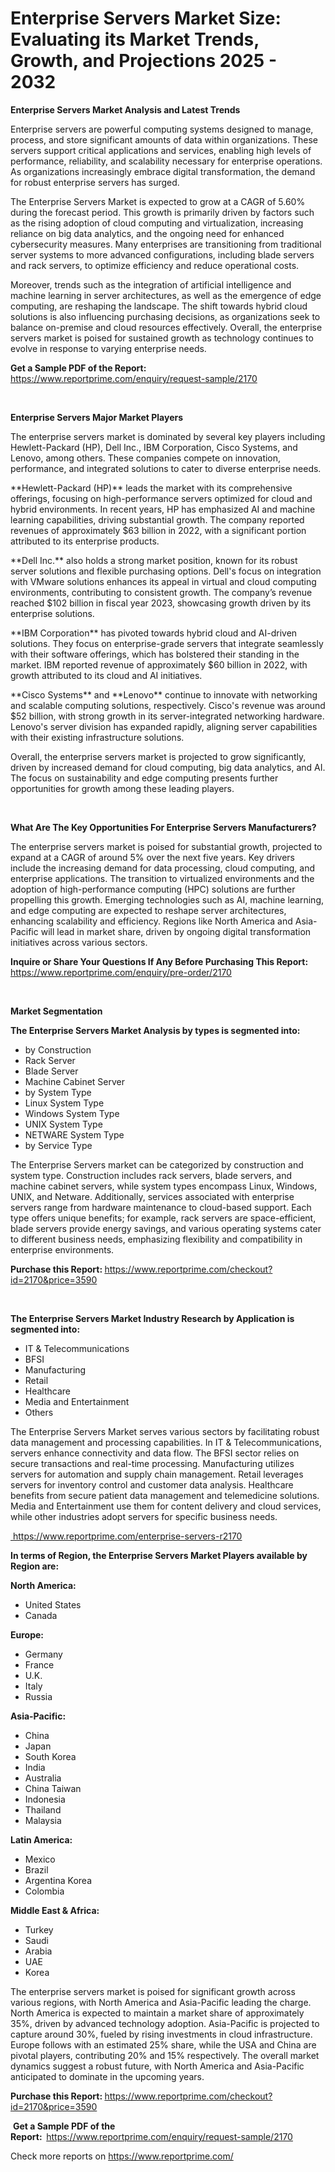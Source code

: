 <p><h1>Enterprise Servers Market Size: Evaluating its Market Trends, Growth, and Projections 2025 - 2032</h1></p><p><strong>Enterprise Servers Market Analysis and Latest Trends</strong></p>
<p><p>Enterprise servers are powerful computing systems designed to manage, process, and store significant amounts of data within organizations. These servers support critical applications and services, enabling high levels of performance, reliability, and scalability necessary for enterprise operations. As organizations increasingly embrace digital transformation, the demand for robust enterprise servers has surged.</p><p>The Enterprise Servers Market is expected to grow at a CAGR of 5.60% during the forecast period. This growth is primarily driven by factors such as the rising adoption of cloud computing and virtualization, increasing reliance on big data analytics, and the ongoing need for enhanced cybersecurity measures. Many enterprises are transitioning from traditional server systems to more advanced configurations, including blade servers and rack servers, to optimize efficiency and reduce operational costs.</p><p>Moreover, trends such as the integration of artificial intelligence and machine learning in server architectures, as well as the emergence of edge computing, are reshaping the landscape. The shift towards hybrid cloud solutions is also influencing purchasing decisions, as organizations seek to balance on-premise and cloud resources effectively. Overall, the enterprise servers market is poised for sustained growth as technology continues to evolve in response to varying enterprise needs.</p></p>
<p><strong>Get a Sample PDF of the Report:&nbsp;</strong> <a href="https://www.reportprime.com/enquiry/request-sample/2170?utm_campaign=2937&utm_medium=2&utm_source=Github&utm_content=ia&utm_term=18032025&utm_id=enterprise-servers">https://www.reportprime.com/enquiry/request-sample/2170</a></p>
<p>&nbsp;</p>
<p><strong>Enterprise Servers Major Market Players</strong></p>
<p><p>The enterprise servers market is dominated by several key players including Hewlett-Packard (HP), Dell Inc., IBM Corporation, Cisco Systems, and Lenovo, among others. These companies compete on innovation, performance, and integrated solutions to cater to diverse enterprise needs.</p><p>**Hewlett-Packard (HP)** leads the market with its comprehensive offerings, focusing on high-performance servers optimized for cloud and hybrid environments. In recent years, HP has emphasized AI and machine learning capabilities, driving substantial growth. The company reported revenues of approximately $63 billion in 2022, with a significant portion attributed to its enterprise products.</p><p>**Dell Inc.** also holds a strong market position, known for its robust server solutions and flexible purchasing options. Dell's focus on integration with VMware solutions enhances its appeal in virtual and cloud computing environments, contributing to consistent growth. The company’s revenue reached $102 billion in fiscal year 2023, showcasing growth driven by its enterprise solutions.</p><p>**IBM Corporation** has pivoted towards hybrid cloud and AI-driven solutions. They focus on enterprise-grade servers that integrate seamlessly with their software offerings, which has bolstered their standing in the market. IBM reported revenue of approximately $60 billion in 2022, with growth attributed to its cloud and AI initiatives.</p><p>**Cisco Systems** and **Lenovo** continue to innovate with networking and scalable computing solutions, respectively. Cisco's revenue was around $52 billion, with strong growth in its server-integrated networking hardware. Lenovo's server division has expanded rapidly, aligning server capabilities with their existing infrastructure solutions.</p><p>Overall, the enterprise servers market is projected to grow significantly, driven by increased demand for cloud computing, big data analytics, and AI. The focus on sustainability and edge computing presents further opportunities for growth among these leading players.</p></p>
<p>&nbsp;</p>
<p><strong>What Are The Key Opportunities For Enterprise Servers Manufacturers?</strong></p>
<p><p>The enterprise servers market is poised for substantial growth, projected to expand at a CAGR of around 5% over the next five years. Key drivers include the increasing demand for data processing, cloud computing, and enterprise applications. The transition to virtualized environments and the adoption of high-performance computing (HPC) solutions are further propelling this growth. Emerging technologies such as AI, machine learning, and edge computing are expected to reshape server architectures, enhancing scalability and efficiency. Regions like North America and Asia-Pacific will lead in market share, driven by ongoing digital transformation initiatives across various sectors.</p></p>
<p><strong>Inquire or Share Your Questions If Any Before Purchasing This Report:</strong> <a href="https://www.reportprime.com/enquiry/pre-order/2170?utm_campaign=2937&utm_medium=2&utm_source=Github&utm_content=ia&utm_term=18032025&utm_id=enterprise-servers">https://www.reportprime.com/enquiry/pre-order/2170</a></p>
<p>&nbsp;</p>
<p><strong>Market Segmentation</strong></p>
<p><strong>The Enterprise Servers Market Analysis by types is segmented into:</strong></p>
<p><ul><li>by Construction</li><li>Rack Server</li><li>Blade Server</li><li>Machine Cabinet Server</li><li>by System Type</li><li>Linux System Type</li><li>Windows System Type</li><li>UNIX System Type</li><li>NETWARE System Type</li><li>by Service Type</li></ul></p>
<p><p>The Enterprise Servers market can be categorized by construction and system type. Construction includes rack servers, blade servers, and machine cabinet servers, while system types encompass Linux, Windows, UNIX, and Netware. Additionally, services associated with enterprise servers range from hardware maintenance to cloud-based support. Each type offers unique benefits; for example, rack servers are space-efficient, blade servers provide energy savings, and various operating systems cater to different business needs, emphasizing flexibility and compatibility in enterprise environments.</p></p>
<p><strong>Purchase this Report:&nbsp;</strong><a href="https://www.reportprime.com/checkout?id=2170&price=3590&utm_campaign=2937&utm_medium=2&utm_source=Github&utm_content=ia&utm_term=18032025&utm_id=enterprise-servers">https://www.reportprime.com/checkout?id=2170&price=3590</a></p>
<p>&nbsp;</p>
<p><strong>The Enterprise Servers Market Industry Research by Application is segmented into:</strong></p>
<p><ul><li>IT & Telecommunications</li><li>BFSI</li><li>Manufacturing</li><li>Retail</li><li>Healthcare</li><li>Media and Entertainment</li><li>Others</li></ul></p>
<p><p>The Enterprise Servers Market serves various sectors by facilitating robust data management and processing capabilities. In IT & Telecommunications, servers enhance connectivity and data flow. The BFSI sector relies on secure transactions and real-time processing. Manufacturing utilizes servers for automation and supply chain management. Retail leverages servers for inventory control and customer data analysis. Healthcare benefits from secure patient data management and telemedicine solutions. Media and Entertainment use them for content delivery and cloud services, while other industries adopt servers for specific business needs.</p></p>
<p><a href="https://www.reportprime.com/enterprise-servers-r2170?utm_campaign=2937&utm_medium=2&utm_source=Github&utm_content=ia&utm_term=18032025&utm_id=enterprise-servers">&nbsp;https://www.reportprime.com/enterprise-servers-r2170</a></p>
<p><strong>In terms of Region, the Enterprise Servers Market Players available by Region are:</strong></p>
<p>
    <p> <strong> North America: </strong>
        <ul>
            <li>United States</li>
            <li>Canada</li>
        </ul>
        </p> 
    <p> <strong> Europe: </strong>
        <ul>
            <li>Germany</li>
            <li>France</li>
            <li>U.K.</li>
            <li>Italy</li>
            <li>Russia</li>
        </ul>
        </p> 
    <p> <strong> Asia-Pacific: </strong>
        <ul>
            <li>China</li>
            <li>Japan</li>
            <li>South Korea</li>
            <li>India</li>
            <li>Australia</li>
            <li>China Taiwan</li>
            <li>Indonesia</li>
            <li>Thailand</li>
            <li>Malaysia</li>
        </ul>
        </p> 
    <p> <strong> Latin America: </strong>
        <ul>
            <li>Mexico</li>
            <li>Brazil</li>
            <li>Argentina Korea</li>
            <li>Colombia</li>
        </ul>
        </p> 
    <p> <strong> Middle East & Africa: </strong>
        <ul>
            <li>Turkey</li>
            <li>Saudi</li>
            <li>Arabia</li>
            <li>UAE</li>
            <li>Korea</li>
        </ul>
    </p>
    </p>
<p><p>The enterprise servers market is poised for significant growth across various regions, with North America and Asia-Pacific leading the charge. North America is expected to maintain a market share of approximately 35%, driven by advanced technology adoption. Asia-Pacific is projected to capture around 30%, fueled by rising investments in cloud infrastructure. Europe follows with an estimated 25% share, while the USA and China are pivotal players, contributing 20% and 15% respectively. The overall market dynamics suggest a robust future, with North America and Asia-Pacific anticipated to dominate in the upcoming years.</p></p>
<p><strong>Purchase this Report: </strong><a href="https://www.reportprime.com/checkout?id=2170&price=3590&utm_campaign=2937&utm_medium=2&utm_source=Github&utm_content=ia&utm_term=18032025&utm_id=enterprise-servers">https://www.reportprime.com/checkout?id=2170&price=3590</a></p>
<p>&nbsp;<strong>Get a Sample PDF of the Report:&nbsp;&nbsp;</strong><a href="https://www.reportprime.com/enquiry/request-sample/2170?utm_campaign=2937&utm_medium=2&utm_source=Github&utm_content=ia&utm_term=18032025&utm_id=enterprise-servers">https://www.reportprime.com/enquiry/request-sample/2170</a></p>
<p><strong></strong></p>
<p>Check more reports on <a href="https://www.reportprime.com/?utm_campaign=2937&utm_medium=2&utm_source=Github&utm_content=ia&utm_term=18032025&utm_id=enterprise-servers">https://www.reportprime.com/</a></p>